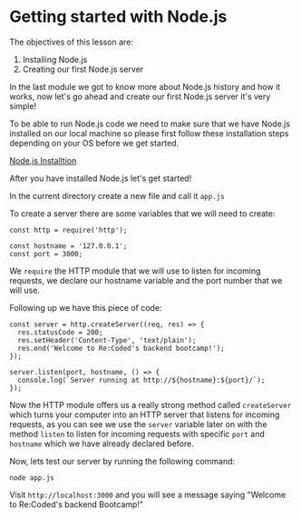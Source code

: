 # Getting started with Node.js
The objectives of this lesson are:
1. Installing Node.js
2. Creating our first Node.js server

In the last module we got to know more about Node.js history and how it works, now let's go ahead and create our first Node.js server it's very simple!

To be able to run Node.js code we need to make sure that we have Node.js installed on our local machine so please first follow these installation steps depending on your OS before we get started.

[Node.js Installtion](https://nodejs.org/en/download/)

After you have installed Node.js let's get started!

In the current directory create a new file and call it `app.js`

To create a server there are some variables that we will need to create:
```
const http = require('http');

const hostname = '127.0.0.1';
const port = 3000;
```
We `require` the HTTP module that we will use to listen for incoming requests, we declare our hostname variable and the port number that we will use.

Following up we have this piece of code:

```
const server = http.createServer((req, res) => {
  res.statusCode = 200;
  res.setHeader('Content-Type', 'text/plain');
  res.end('Welcome to Re:Coded's backend bootcamp!');
});

server.listen(port, hostname, () => {
  console.log(`Server running at http://${hostname}:${port}/`);
});
```
Now the HTTP module offers us a really strong method called `createServer` which turns your computer into an HTTP server that listens for incoming requests, as you can see we use the `server` variable later on with the method `listen` to listen for incoming requests with specific `port` and `hostname` which we have already declared before.

Now, lets test our server by running the following command:

`node app.js`

Visit `http://localhost:3000` and you will see a message saying "Welcome to Re:Coded's backend Bootcamp!"